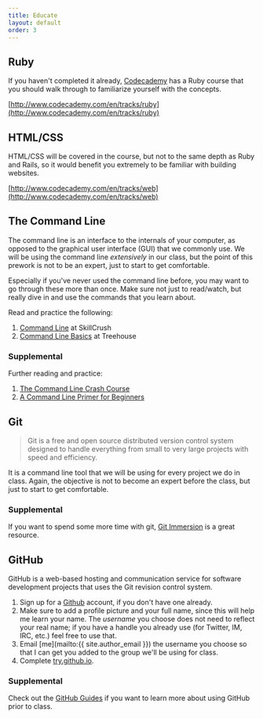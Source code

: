 ```yaml
---
title: Educate
layout: default
order: 3
---
```


## Ruby

If you haven't completed it already, [Codecademy](http://www.codecademy.com) has a Ruby course that you should walk through to familiarize yourself with the concepts.

[http://www.codecademy.com/en/tracks/ruby](http://www.codecademy.com/en/tracks/ruby)

## HTML/CSS

HTML/CSS will be covered in the course, but not to the same depth as Ruby and Rails, so it would benefit you extremely to be familiar with building websites.

[http://www.codecademy.com/en/tracks/web](http://www.codecademy.com/en/tracks/web)

## The Command Line

The command line is an interface to the internals of your computer, as opposed to the graphical user interface (GUI) that we commonly use. We will be using the command line _extensively_ in our class, but the point of this prework is not to be an expert, just to start to get comfortable.

Especially if you've never used the command line before, you may want to go through these more than once. Make sure not just to read/watch, but really dive in and use the commands that you learn about.

Read and practice the following:

1. [Command Line](http://skillcrush.com/2012/12/03/command-line-2/) at SkillCrush
2. [Command Line Basics](http://blog.teamtreehouse.com/command-line-basics) at Treehouse

### Supplemental

Further reading and practice:

1. [The Command Line Crash Course](http://cli.learncodethehardway.org/book/)
2. [A Command Line Primer for Beginners](http://lifehacker.com/5633909/who-needs-a-mouse-learn-to-use-the-command-li…)

## Git

> Git is a free and open source distributed version control system designed to handle everything from small to very large projects with speed and efficiency.

It is a command line tool that we will be using for every project we do in class. Again, the objective is not to become an expert before the class, but just to start to get comfortable.

### Supplemental

If you want to spend some more time with git, [Git Immersion](http://gitimmersion.com/) is a great resource.

## GitHub

GitHub is a web-based hosting and communication service for software development projects that uses the Git revision control system.

1. Sign up for a [Github](https://github.com/) account, if you don't have one already.
2. Make sure to add a profile picture and your full name, since this will help me learn your name. The _username_ you choose does not need to reflect your real name; if you have a handle you already use (for Twitter, IM, IRC, etc.) feel free to use that.
3. Email [me](mailto:{{ site.author_email }}) the username you choose so that I can get you added to the group we'll be using for class.
4. Complete [try.github.io](https://try.github.io/).

### Supplemental

Check out the [GitHub Guides](https://guides.github.com/) if you want to learn more about using GitHub prior to class.
